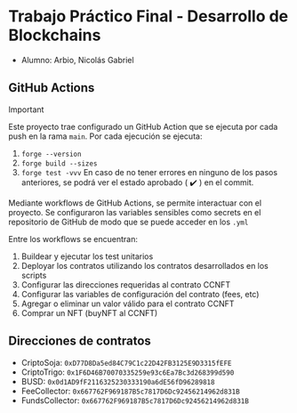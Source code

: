 # Trabajo Práctico Final - Desarrollo de Blockchains

* Alumno: Arbio, Nicolás Gabriel

## GitHub Actions
> [!IMPORTANT]  
> Este proyecto trae configurado un GitHub Action que se ejecuta por cada push en la rama `main`.
> Por cada ejecución se ejecuta:
> 1. `forge --version`
> 2. `forge build --sizes`
> 3. `forge test -vvv`
> En caso de no tener errores en ninguno de los pasos anteriores, se podrá ver el estado aprobado ( :heavy_check_mark: ) en el commit.

Mediante workflows de GitHub Actions, se permite interactuar con el proyecto. Se configuraron las variables sensibles como secrets en el repositorio de GitHub de modo que se puede acceder en los `.yml`

Entre los workflows se encuentran:
1. Buildear y ejecutar los test unitarios
2. Deployar los contratos utilizando los contratos desarrollados en los scripts
3. Configurar las direcciones requeridas al contrato CCNFT
4. Configurar las variables de configuración del contrato (fees, etc)
5. Agregar o eliminar un valor válido para el contrato CCNFT
6. Comprar un NFT (buyNFT al CCNFT)

## Direcciones de contratos
- CriptoSoja: `0xD77D8Da5ed84C79C1c22D42FB3125E9D3315fEFE`
- CriptoTrigo: `0x1F6D46B70070335259e93c6Ea7Bc3d268399d590`
- BUSD: `0x0d1AD9fF2116325230333190a6dE56fD96289818`
- FeeCollector: `0x667762F969187B5c7817D6Dc92456214962d831B`
- FundsCollector: `0x667762F969187B5c7817D6Dc92456214962d831B`